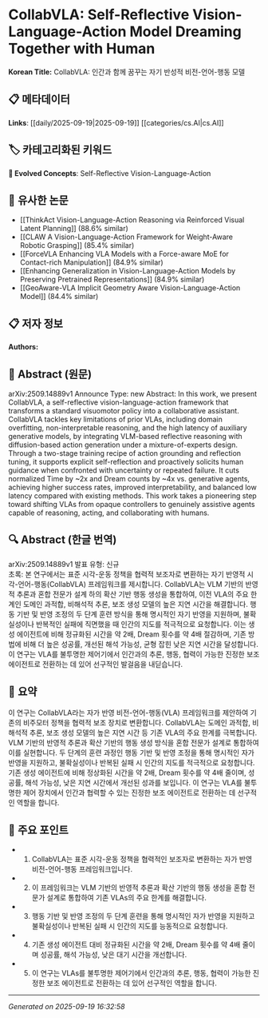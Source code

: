 
# CollabVLA: Self-Reflective Vision-Language-Action Model Dreaming Together with Human

**Korean Title:** CollabVLA: 인간과 함께 꿈꾸는 자기 반성적 비전-언어-행동 모델

## 📋 메타데이터

**Links**: [[daily/2025-09-19|2025-09-19]] [[categories/cs.AI|cs.AI]]

## 🏷️ 카테고리화된 키워드
**🚀 Evolved Concepts**: Self-Reflective Vision-Language-Action

## 🔗 유사한 논문
- [[ThinkAct Vision-Language-Action Reasoning via Reinforced Visual Latent Planning]] (88.6% similar)
- [[CLAW A Vision-Language-Action Framework for Weight-Aware Robotic Grasping]] (85.4% similar)
- [[ForceVLA Enhancing VLA Models with a Force-aware MoE for Contact-rich Manipulation]] (84.9% similar)
- [[Enhancing Generalization in Vision-Language-Action Models by Preserving Pretrained Representations]] (84.9% similar)
- [[GeoAware-VLA Implicit Geometry Aware Vision-Language-Action Model]] (84.4% similar)

## 📋 저자 정보

**Authors:** 

## 📄 Abstract (원문)

arXiv:2509.14889v1 Announce Type: new 
Abstract: In this work, we present CollabVLA, a self-reflective vision-language-action framework that transforms a standard visuomotor policy into a collaborative assistant. CollabVLA tackles key limitations of prior VLAs, including domain overfitting, non-interpretable reasoning, and the high latency of auxiliary generative models, by integrating VLM-based reflective reasoning with diffusion-based action generation under a mixture-of-experts design. Through a two-stage training recipe of action grounding and reflection tuning, it supports explicit self-reflection and proactively solicits human guidance when confronted with uncertainty or repeated failure. It cuts normalized Time by ~2x and Dream counts by ~4x vs. generative agents, achieving higher success rates, improved interpretability, and balanced low latency compared with existing methods. This work takes a pioneering step toward shifting VLAs from opaque controllers to genuinely assistive agents capable of reasoning, acting, and collaborating with humans.

## 🔍 Abstract (한글 번역)

arXiv:2509.14889v1 발표 유형: 신규  
초록: 본 연구에서는 표준 시각-운동 정책을 협력적 보조자로 변환하는 자기 반영적 시각-언어-행동(CollabVLA) 프레임워크를 제시합니다. CollabVLA는 VLM 기반의 반영적 추론과 혼합 전문가 설계 하의 확산 기반 행동 생성을 통합하여, 이전 VLA의 주요 한계인 도메인 과적합, 비해석적 추론, 보조 생성 모델의 높은 지연 시간을 해결합니다. 행동 기반 및 반영 조정의 두 단계 훈련 방식을 통해 명시적인 자기 반영을 지원하며, 불확실성이나 반복적인 실패에 직면했을 때 인간의 지도를 적극적으로 요청합니다. 이는 생성 에이전트에 비해 정규화된 시간을 약 2배, Dream 횟수를 약 4배 절감하며, 기존 방법에 비해 더 높은 성공률, 개선된 해석 가능성, 균형 잡힌 낮은 지연 시간을 달성합니다. 이 연구는 VLA를 불투명한 제어기에서 인간과의 추론, 행동, 협력이 가능한 진정한 보조 에이전트로 전환하는 데 있어 선구적인 발걸음을 내딛습니다.

## 📝 요약

이 연구는 CollabVLA라는 자가 반영 비전-언어-행동(VLA) 프레임워크를 제안하여 기존의 비주모터 정책을 협력적 보조 장치로 변환합니다. CollabVLA는 도메인 과적합, 비해석적 추론, 보조 생성 모델의 높은 지연 시간 등 기존 VLA의 주요 한계를 극복합니다. VLM 기반의 반영적 추론과 확산 기반의 행동 생성 방식을 혼합 전문가 설계로 통합하여 이를 실현합니다. 두 단계의 훈련 과정인 행동 기반 및 반영 조정을 통해 명시적인 자가 반영을 지원하고, 불확실성이나 반복된 실패 시 인간의 지도를 적극적으로 요청합니다. 기존 생성 에이전트에 비해 정상화된 시간을 약 2배, Dream 횟수를 약 4배 줄이며, 성공률, 해석 가능성, 낮은 지연 시간에서 개선된 성과를 보입니다. 이 연구는 VLA를 불투명한 제어 장치에서 인간과 협력할 수 있는 진정한 보조 에이전트로 전환하는 데 선구적인 역할을 합니다.

## 🎯 주요 포인트

- 1. CollabVLA는 표준 시각-운동 정책을 협력적인 보조자로 변환하는 자가 반영 비전-언어-행동 프레임워크입니다.

- 2. 이 프레임워크는 VLM 기반의 반영적 추론과 확산 기반의 행동 생성을 혼합 전문가 설계로 통합하여 기존 VLAs의 주요 한계를 해결합니다.

- 3. 행동 기반 및 반영 조정의 두 단계 훈련을 통해 명시적인 자가 반영을 지원하고 불확실성이나 반복된 실패 시 인간의 지도를 능동적으로 요청합니다.

- 4. 기존 생성 에이전트 대비 정규화된 시간을 약 2배, Dream 횟수를 약 4배 줄이며 성공률, 해석 가능성, 낮은 대기 시간을 개선합니다.

- 5. 이 연구는 VLAs를 불투명한 제어기에서 인간과의 추론, 행동, 협력이 가능한 진정한 보조 에이전트로 전환하는 데 있어 선구적인 역할을 합니다.

---

*Generated on 2025-09-19 16:32:58*